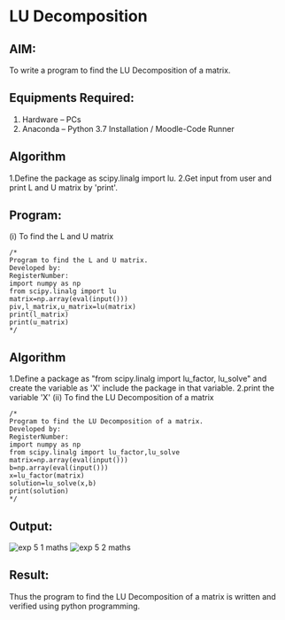 # LU Decomposition 

## AIM:
To write a program to find the LU Decomposition of a matrix.

## Equipments Required:
1. Hardware – PCs
2. Anaconda – Python 3.7 Installation / Moodle-Code Runner

## Algorithm
1.Define the package as scipy.linalg import lu.
2.Get input from user and print L and U matrix by 'print'.

## Program:
(i) To find the L and U matrix
```
/*
Program to find the L and U matrix.
Developed by: 
RegisterNumber:
import numpy as np
from scipy.linalg import lu
matrix=np.array(eval(input()))
piv,l_matrix,u_matrix=lu(matrix)
print(l_matrix)
print(u_matrix)
*/
```
## Algorithm
1.Define a package as "from scipy.linalg import lu_factor, lu_solve" and create the variable as 'X' include the package in that variable.
2.print the variable 'X' 
(ii) To find the LU Decomposition of a matrix
```
/*
Program to find the LU Decomposition of a matrix.
Developed by: 
RegisterNumber:
import numpy as np
from scipy.linalg import lu_factor,lu_solve
matrix=np.array(eval(input()))
b=np.array(eval(input()))
x=lu_factor(matrix)
solution=lu_solve(x,b)
print(solution) 
*/
```

## Output:
![exp 5 1 maths](https://github.com/user-attachments/assets/8c76325c-8217-4f07-b449-d58afef52050)
![exp 5 2 maths](https://github.com/user-attachments/assets/92739d8d-4837-4191-80ad-23cc4430035f)



## Result:
Thus the program to find the LU Decomposition of a matrix is written and verified using python programming.

